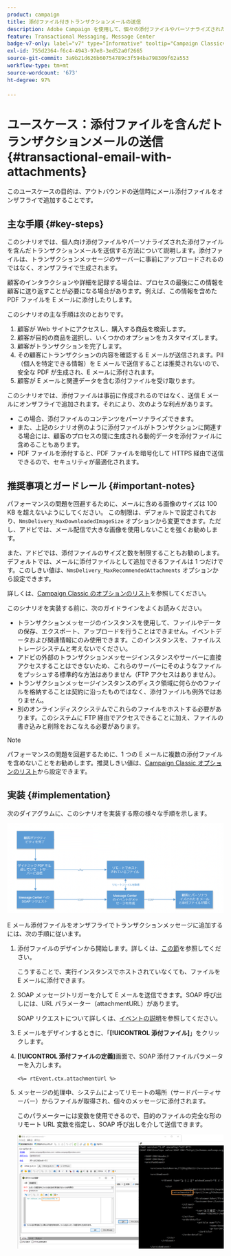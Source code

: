 ```yaml
---
product: campaign
title: 添付ファイル付きトランザクションメールの送信
description: Adobe Campaign を使用して、個々の添付ファイルやパーソナライズされた添付ファイルを含むトランザクションメールを送信する方法を説明します。
feature: Transactional Messaging, Message Center
badge-v7-only: label="v7" type="Informative" tooltip="Campaign Classicv7 にのみ適用"
exl-id: 755d2364-f6c4-4943-97e8-3ed52a0f2665
source-git-commit: 3a9b21d626b60754789c3f594ba798309f62a553
workflow-type: tm+mt
source-wordcount: '673'
ht-degree: 97%

---
```


# ユースケース：添付ファイルを含んだトランザクションメールの送信 {#transactional-email-with-attachments}



このユースケースの目的は、アウトバウンドの送信時にメール添付ファイルをオンザフライで追加することです。

## 主な手順 {#key-steps}

このシナリオでは、個人向け添付ファイルやパーソナライズされた添付ファイルを含んだトランザクションメールを送信する方法について説明します。添付ファイルは、トランザクションメッセージのサーバーに事前にアップロードされるのではなく、オンザフライで生成されます。

顧客のインタラクションや詳細を記録する場合は、プロセスの最後にこの情報を顧客に送り返すことが必要になる場合があります。例えば、この情報を含めた PDF ファイルを E メールに添付したりします。

このシナリオの主な手順は次のとおりです。

1. 顧客が Web サイトにアクセスし、購入する商品を検索します。
1. 顧客が目的の商品を選択し、いくつかのオプションをカスタマイズします。
1. 顧客がトランザクションを完了します。
1. その顧客にトランザクションの内容を確認する E メールが送信されます。PII（個人を特定できる情報）を E メールで送信することは推奨されないので、安全な PDF が生成され、E メールに添付されます。
1. 顧客が E メールと関連データを含む添付ファイルを受け取ります。

このシナリオでは、添付ファイルは事前に作成されるのではなく、送信 E メールにオンザフライで追加されます。それにより、次のような利点があります。

* この場合、添付ファイルのコンテンツをパーソナライズできます。
* また、上記のシナリオ例のように添付ファイルがトランザクションに関連する場合には、顧客のプロセスの間に生成される動的データを添付ファイルに含めることもあります。
* PDF ファイルを添付すると、PDF ファイルを暗号化して HTTPS 経由で送信できるので、セキュリティが最適化されます。

## 推奨事項とガードレール {#important-notes}

パフォーマンスの問題を回避するために、メールに含める画像のサイズは 100 KB を超えないようにしてください。 この制限は、デフォルトで設定されており、`NmsDelivery_MaxDownloadedImageSize` オプションから変更できます。ただし、アドビでは、メール配信で大きな画像を使用しないことを強くお勧めします。

また、アドビでは、添付ファイルのサイズと数を制限することもお勧めします。デフォルトでは、メールに添付ファイルとして追加できるファイルは 1 つだけです。このしきい値は、`NmsDelivery_MaxRecommendedAttachments` オプションから設定できます。

詳しくは、[Campaign Classic のオプションのリスト](../../installation/using/configuring-campaign-options.md#delivery)を参照してください。

このシナリオを実装する前に、次のガイドラインをよくお読みください。

* トランザクションメッセージのインスタンスを使用して、ファイルやデータの保存、エクスポート、アップロードを行うことはできません。イベントデータおよび関連情報にのみ使用できます。このインスタンスを、ファイルストレージシステムと考えないでください。
* アドビの外部のトランザクションメッセージインスタンスやサーバーに直接アクセスすることはできないため、これらのサーバーにそのようなファイルをプッシュする標準的な方法はありません（FTP アクセスはありません）。
* トランザクションメッセージインスタンスのディスク領域に何らかのファイルを格納することは契約に沿ったものではなく、添付ファイルも例外ではありません。
* 別のオンラインディスクシステムでこれらのファイルをホストする必要があります。このシステムに FTP 経由でアクセスできることに加え、ファイルの書き込みと削除をおこなえる必要があります。

>[!NOTE]
>
>パフォーマンスの問題を回避するために、1 つの E メールに複数の添付ファイルを含めないことをお勧めします。推奨しきい値は、[Campaign Classic オプションのリスト](../../installation/using/configuring-campaign-options.md#delivery)から設定できます。

## 実装 {#implementation}

次のダイアグラムに、このシナリオを実装する際の様々な手順を示します。

![](assets/message-center-uc1.png)

E メール添付ファイルをオンザフライでトランザクションメッセージに追加するには、次の手順に従います。

1. 添付ファイルのデザインから開始します。詳しくは、[この節](../../delivery/using/attaching-files.md#attach-a-personalized-file)を参照してください。

   こうすることで、実行インスタンスでホストされていなくても、ファイルを E メールに添付できます。

1. SOAP メッセージトリガーを介して E メールを送信できます。SOAP 呼び出しには、URL パラメーター（attachmentURL）があります。

   SOAP リクエストについて詳しくは、[イベントの説明](../../message-center/using/event-description.md)を参照してください。

1. E メールをデザインするときに、「**[!UICONTROL 添付ファイル]**」をクリックします。

1. **[!UICONTROL 添付ファイルの定義]**&#x200B;画面で、SOAP 添付ファイルパラメーターを入力します。

   ```
   <%= rtEvent.ctx.attachmentUrl %>
   ```

1. メッセージの処理中、システムによってリモートの場所（サードパーティサーバー）からファイルが取得され、個々のメッセージに添付されます。

   このパラメーターには変数を使用できるので、目的のファイルの完全な形のリモート URL 変数を指定し、SOAP 呼び出しを介して送信できます。

   ![](assets/message-center-uc2.png)
